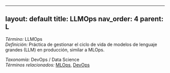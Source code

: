 
---
layout: default
title: LLMOps
nav_order: 4
parent: L
---

*Término:* LLMOps  
*Definición:* Práctica de gestionar el ciclo de vida de modelos de lenguaje grandes (LLM) en producción, similar a MLOps.

*Taxonomía:* DevOps / Data Science  
*Términos relacionados:* [MLOps](https://maleniski.github.io/diccionario-angl-tec-mx/docs/alfabeticamente/M/mlops/), [DevOps](https://maleniski.github.io/diccionario-angl-tec-mx/docs/alfabeticamente/D/devops/)
